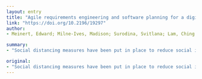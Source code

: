 ```yaml
---
layout: entry
title: "Agile requirements engineering and software planning for a digital health platform to engage the effects of isolation caused by social distancing: A case study and feasibility study protocol"
link: "https://doi.org/10.2196/19297"
author:
- Meinert, Edward; Milne-Ives, Madison; Surodina, Svitlana; Lam, Ching

summary:
- "Social distancing measures have been put in place to reduce social interaction to slow transmission of coronavirus (COVID-19) For older people, self-isolation presents particular challenges for mental health and social relationships. The app will be tested and evaluated in future studies to allow continuous improvement of the app. A case study design was selected to provide a systematic means of capturing software engineering in progress."

original:
- "Social distancing measures have been put in place to reduce social interaction to slow transmission of coronavirus (COVID-19). For older people, self-isolation presents particular challenges for mental health and social relationships. As time progresses, continued social distancing could have a compounding impact on these concerns. OBJECTIVE: This project aims to provide a tool for older people, their families, and peers to improve their wellbeing and health during and after regulated social distancing. Firstly, we will evaluate the tool's feasibility, acceptability, and usability to encourage positive nutrition, enhance physical activity, and enable virtual interaction during social-distancing. Secondly, we will be implementing the app to provide an online community to assist families and peer groups in maintaining contact with older people using goal setting. Anonymised data from the app will be aggregated with other real-world data sources to develop a machine-learning algorithm to improve COVID-19 patient identification and track for real-time use by health systems. METHODS: Development of this project is occurring at the time of publication, and therefore a case study design was selected to provide a systematic means of capturing software engineering in progress. To mitigate potential issues of non-adoption of the proposed intervention, the system was designed using the non-adoption, abandonment, scale-up, spread and sustainability (NASSS) framework. The application development framework utilised was based on Agile methods. RESULTS: Making use of a pre-existing software framework for health behaviour change, a proof of concept was developed, and multi-stage application development and deployment for the solution created. Grant submissions to fund the project and study execution have been sought at the time of publication, and pre-discovery iteration of the solution has begun. Ethical approval for a feasibility study design is being sought. CONCLUSIONS: This case study lays the foundations for future app development to combat mental and societal issues arising from social distancing measures. The app will be tested and evaluated in future studies to allow continuous improvement of the app. This novel contribution will provide an evidence-based exemplar for future app development in the space of social isolation and loneliness. CLINICALTRIAL: Non-applicable."
---
```


